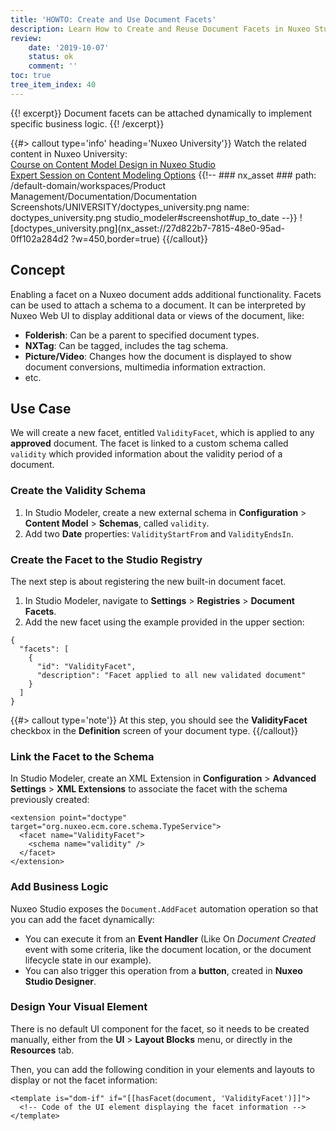 ```yaml
---
title: 'HOWTO: Create and Use Document Facets'
description: Learn How to Create and Reuse Document Facets in Nuxeo Studio
review:
    date: '2019-10-07'
    status: ok
    comment: ''
toc: true
tree_item_index: 40
---
```

{{! excerpt}}
Document facets can be attached dynamically to implement specific business logic.
{{! /excerpt}}

{{#> callout type='info' heading='Nuxeo University'}}
Watch the related content in Nuxeo University:</br>
[Course on Content Model Design in Nuxeo Studio](https://university.nuxeo.com/learn/course/external/view/elearning/12/ContentModelDesigninNuxeoStudio)</br>
[Expert Session on Content Modeling Options](https://university.nuxeo.com/learn/course/external/view/elearning/203/ExpertSession-ContentModelingOptions)
{{!--     ### nx_asset ###
    path: /default-domain/workspaces/Product Management/Documentation/Documentation Screenshots/UNIVERSITY/doctypes_university.png
    name: doctypes_university.png
    studio_modeler#screenshot#up_to_date
--}}
![doctypes_university.png](nx_asset://27d822b7-7815-48e0-95ad-0ff102a284d2 ?w=450,border=true)
{{/callout}}

## Concept

Enabling a facet on a Nuxeo document adds additional functionality. Facets can be used to attach a schema to a document. It can be interpreted by Nuxeo Web UI to display additional data or views of the document, like:

- **Folderish**: Can be a parent to specified document types.
- **NXTag**: Can be tagged, includes the tag schema.
- **Picture/Video**: Changes how the document is displayed to show document conversions, multimedia information extraction.
- etc.

## Use Case

We will create a new facet, entitled `ValidityFacet`, which is applied to any **approved** document. The facet is linked to a custom schema called `validity` which provided information about the validity period of a document.

### Create the Validity Schema

1. In Studio Modeler, create a new external schema in **Configuration** > **Content Model** > **Schemas**, called `validity`.
1. Add two **Date** properties: `ValidityStartFrom` and `ValidityEndsIn`.

### Create the Facet to the Studio Registry

The next step is about registering the new built-in document facet.

1. In Studio Modeler, navigate to **Settings** > **Registries** > **Document Facets**.
1. Add the new facet using the example provided in the upper section:

```
{
  "facets": [
    {
      "id": "ValidityFacet",
      "description": "Facet applied to all new validated document"
    }
  ]
}
```

{{#> callout type='note'}}
At this step, you should see the **ValidityFacet** checkbox in the **Definition** screen of your document type.
{{/callout}}

### Link the Facet to the Schema

In Studio Modeler, create an XML Extension in **Configuration** > **Advanced Settings** > **XML Extensions** to associate the facet with the schema previously created:

```
<extension point="doctype" target="org.nuxeo.ecm.core.schema.TypeService">
  <facet name="ValidityFacet">
    <schema name="validity" />
  </facet>
</extension>
```

### Add Business Logic

Nuxeo Studio exposes the `Document.AddFacet` automation operation so that you can add the facet dynamically:
- You can execute it from an **Event Handler** (Like On _Document Created_ event with some criteria, like the document location, or the document lifecycle state in our example).
- You can also trigger this operation from a **button**, created in **Nuxeo Studio Designer**.

### Design Your Visual Element

There is no default UI component for the facet, so it needs to be created manually, either from the **UI** > **Layout Blocks** menu, or directly in the **Resources** tab.

Then, you can add the following condition in your elements and layouts to display or not the facet information:

```
<template is="dom-if" if="[[hasFacet(document, 'ValidityFacet')]]">
  <!-- Code of the UI element displaying the facet information -->
</template>
```
